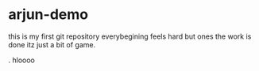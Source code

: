 # arjun-demo
this is my first git  repository
everybegining feels hard but ones the work is done itz just a bit of game.

.
hloooo

